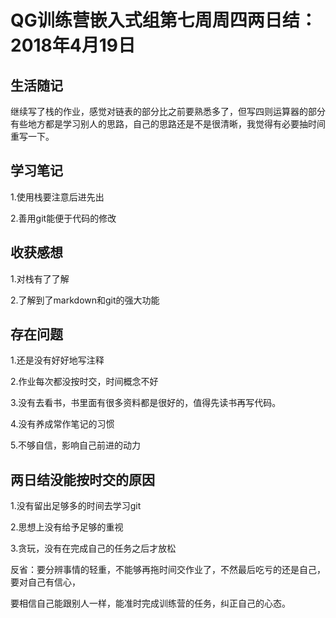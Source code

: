 # QG训练营嵌入式组第七周周四两日结：2018年4月19日

## 生活随记

继续写了栈的作业，感觉对链表的部分比之前要熟悉多了，但写四则运算器的部分有些地方都是学习别人的思路，自己的思路还是不是很清晰，我觉得有必要抽时间重写一下。

## 学习笔记

1.使用栈要注意后进先出

2.善用git能便于代码的修改

## 收获感想

1.对栈有了了解

2.了解到了markdown和git的强大功能

## 存在问题

1.还是没有好好地写注释

2.作业每次都没按时交，时间概念不好

3.没有去看书，书里面有很多资料都是很好的，值得先读书再写代码。

4.没有养成常作笔记的习惯

5.不够自信，影响自己前进的动力

## 两日结没能按时交的原因

1.没有留出足够多的时间去学习git

2.思想上没有给予足够的重视

3.贪玩，没有在完成自己的任务之后才放松

反省：要分辨事情的轻重，不能够再拖时间交作业了，不然最后吃亏的还是自己，要对自己有信心，

要相信自己能跟别人一样，能准时完成训练营的任务，纠正自己的心态。